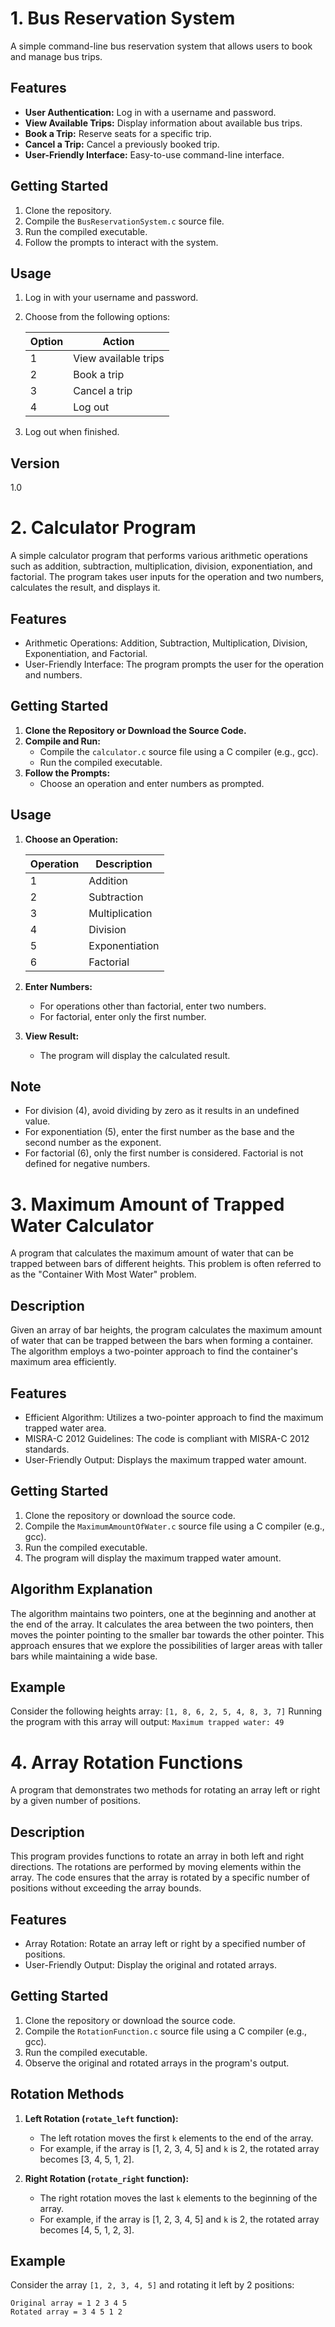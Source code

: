 # 1. Bus Reservation System

A simple command-line bus reservation system that allows users to book and manage bus trips.

## Features

- **User Authentication:** Log in with a username and password.
- **View Available Trips:** Display information about available bus trips.
- **Book a Trip:** Reserve seats for a specific trip.
- **Cancel a Trip:** Cancel a previously booked trip.
- **User-Friendly Interface:** Easy-to-use command-line interface.

## Getting Started

1. Clone the repository.
2. Compile the `BusReservationSystem.c` source file.
3. Run the compiled executable.
4. Follow the prompts to interact with the system.

## Usage

1. Log in with your username and password.
2. Choose from the following options:

   | Option | Action                |
   |--------|-----------------------|
   | 1      | View available trips  |
   | 2      | Book a trip           |
   | 3      | Cancel a trip         |
   | 4      | Log out               |

3. Log out when finished.
## Version
1.0

# 2. Calculator Program

A simple calculator program that performs various arithmetic operations such as addition, subtraction, multiplication, division, exponentiation, and factorial. The program takes user inputs for the operation and two numbers, calculates the result, and displays it.

## Features

- Arithmetic Operations: Addition, Subtraction, Multiplication, Division, Exponentiation, and Factorial.
- User-Friendly Interface: The program prompts the user for the operation and numbers.

## Getting Started

1. **Clone the Repository or Download the Source Code.**
2. **Compile and Run:**
   - Compile the `calculator.c` source file using a C compiler (e.g., gcc).
   - Run the compiled executable.
3. **Follow the Prompts:**
   - Choose an operation and enter numbers as prompted.

## Usage

1. **Choose an Operation:**

   | Operation | Description          |
   |-----------|----------------------|
   | 1         | Addition             |
   | 2         | Subtraction          |
   | 3         | Multiplication       |
   | 4         | Division             |
   | 5         | Exponentiation       |
   | 6         | Factorial            |

2. **Enter Numbers:**
   - For operations other than factorial, enter two numbers.
   - For factorial, enter only the first number.

3. **View Result:**
   - The program will display the calculated result.

## Note

- For division (4), avoid dividing by zero as it results in an undefined value.
- For exponentiation (5), enter the first number as the base and the second number as the exponent.
- For factorial (6), only the first number is considered. Factorial is not defined for negative numbers.
# 3. Maximum Amount of Trapped Water Calculator

A program that calculates the maximum amount of water that can be trapped between bars of different heights. This problem is often referred to as the "Container With Most Water" problem.

## Description

Given an array of bar heights, the program calculates the maximum amount of water that can be trapped between the bars when forming a container. The algorithm employs a two-pointer approach to find the container's maximum area efficiently.

## Features

- Efficient Algorithm: Utilizes a two-pointer approach to find the maximum trapped water area.
- MISRA-C 2012 Guidelines: The code is compliant with MISRA-C 2012 standards.
- User-Friendly Output: Displays the maximum trapped water amount.

## Getting Started

1. Clone the repository or download the source code.
2. Compile the `MaximumAmountOfWater.c` source file using a C compiler (e.g., gcc).
3. Run the compiled executable.
4. The program will display the maximum trapped water amount.

## Algorithm Explanation

The algorithm maintains two pointers, one at the beginning and another at the end of the array. It calculates the area between the two pointers, then moves the pointer pointing to the smaller bar towards the other pointer. This approach ensures that we explore the possibilities of larger areas with taller bars while maintaining a wide base.

## Example

Consider the following heights array: `[1, 8, 6, 2, 5, 4, 8, 3, 7]`
Running the program with this array will output: `Maximum trapped water: 49`

# 4. Array Rotation Functions

A program that demonstrates two methods for rotating an array left or right by a given number of positions.

## Description

This program provides functions to rotate an array in both left and right directions. The rotations are performed by moving elements within the array. The code ensures that the array is rotated by a specific number of positions without exceeding the array bounds.

## Features

- Array Rotation: Rotate an array left or right by a specified number of positions.
- User-Friendly Output: Display the original and rotated arrays.

## Getting Started

1. Clone the repository or download the source code.
2. Compile the `RotationFunction.c` source file using a C compiler (e.g., gcc).
3. Run the compiled executable.
4. Observe the original and rotated arrays in the program's output.

## Rotation Methods

1. **Left Rotation (`rotate_left` function):**
   - The left rotation moves the first `k` elements to the end of the array.
   - For example, if the array is [1, 2, 3, 4, 5] and `k` is 2, the rotated array becomes [3, 4, 5, 1, 2].

2. **Right Rotation (`rotate_right` function):**
   - The right rotation moves the last `k` elements to the beginning of the array.
   - For example, if the array is [1, 2, 3, 4, 5] and `k` is 2, the rotated array becomes [4, 5, 1, 2, 3].

## Example

Consider the array `[1, 2, 3, 4, 5]` and rotating it left by 2 positions:

```plaintext
Original array = 1 2 3 4 5
Rotated array = 3 4 5 1 2







